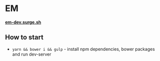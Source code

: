 # EM

#### [em-dev.surge.sh](http://em-dev.surge.sh/)

## How to start
* `yarn && bower i && gulp` - install npm dependencies, bower packages and run dev-server
